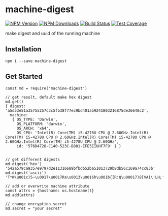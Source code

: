 # machine-digest
[![NPM Version][npm-image]][npm-url]
[![NPM Downloads][downloads-image]][downloads-url]
[![Build Status][travis-image]][travis-url]
[![Test Coverage][coveralls-image]][coveralls-url]

make digest and uuid of the running machine

## Installation

```
npm i --save machine-digest
```

## Get Started

```
const md = require('machine-digest')

// get result, default make hex digest
md.get()
{ digest: 'a5d53e51a35755257c3c5fb38f77ec9bd401ab9241803216875de36648c2',
  machine: 
   { OS_TYPE: 'Darwin',
     OS_PLATFORM: 'darwin',
     OS_ARCH: 'x64',
     OS_CPU: 'Intel(R) Core(TM) i5-4278U CPU @ 2.60GHz.Intel(R) Core(TM) i5-4278U CPU @ 2.60GHz.Intel(R) Core(TM) i5-4278U CPU @ 2.60GHz.Intel(R) Core(TM) i5-4278U CPU @ 2.60GHz',
     id: '576D4728-C140-523C-B801-EFE5EIUHF7F9' } }


// get different digests
md.digest('hex')
'542a579ca9357e9797d2e11316689bfbdb52ba51013729b8db56c169a74cc83b'
md.digest('ascii')
'T*W\u001c)5~\u0017\u0017Ra\u0013\u0016h\u001b{[R:Q\u00017)8[VAi\'LH;'

// add or overwrite machine attribute
const attrs = {hostname: os.hostname()}
md.add(attrs)

// change encryption secret
md.secret = "your secret"
```

[npm-image]: https://img.shields.io/npm/v/machine-digest.svg
[npm-url]: https://npmjs.org/package/machine-digest
[travis-image]: https://img.shields.io/travis/devfans/machine-digest/master.svg
[travis-url]: https://travis-ci.org/devfans/machine-digest
[coveralls-image]: https://img.shields.io/coveralls/devfans/machine-digest/master.svg
[coveralls-url]: https://coveralls.io/r/devfans/machine-digest?branch=master
[downloads-image]: https://img.shields.io/npm/dm/machine-digest.svg
[downloads-url]: https://npmjs.org/package/machine-digest

